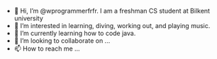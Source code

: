 - 👋 Hi, I’m @wprogrammerfrfr. I am a freshman CS student at Bilkent university
- 👀 I’m interested in learning, diving, working out, and playing music.
- 🌱 I’m currently learning how to code java.
- 💞️ I’m looking to collaborate on ...
- 📫 How to reach me ...

<!---
wprogrammerfrfr/wprogrammerfrfr is a ✨ special ✨ repository because its `README.md` (this file) appears on your GitHub profile.
You can click the Preview link to take a look at your changes.
--->
